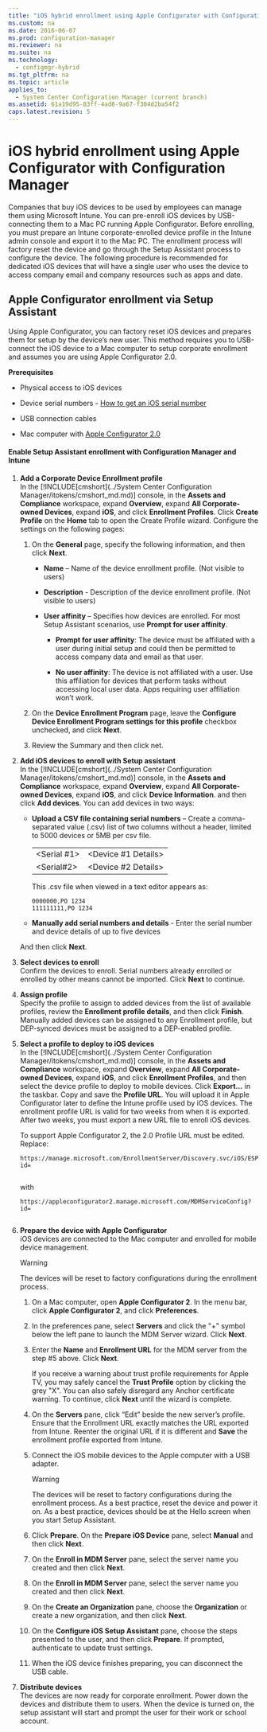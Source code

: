 ```yaml
---
title: "iOS hybrid enrollment using Apple Configurator with Configuration Manager"
ms.custom: na
ms.date: 2016-06-07
ms.prod: configuration-manager
ms.reviewer: na
ms.suite: na
ms.technology: 
  - configmgr-hybrid
ms.tgt_pltfrm: na
ms.topic: article
applies_to: 
  - System Center Configuration Manager (current branch)
ms.assetid: 61a19d95-83ff-4ad8-9a67-f304d2ba54f2
caps.latest.revision: 5
---
```

# iOS hybrid enrollment using Apple Configurator with Configuration Manager
Companies that buy iOS devices to be used by employees can manage them using Microsoft Intune. You can pre-enroll iOS devices by USB-connecting them to a Mac PC running Apple Configurator. Before enrolling, you must prepare an Intune corporate-enrolled device profile in the Intune admin console and export it to the Mac PC. The enrollment process will factory reset the device and go through the Setup Assistant process to configure the device. The following procedure is recommended for dedicated iOS devices that will have a single user who uses the device to access company email and company resources such as apps and date.  
  
##  <a name="BKMK_SAE"></a> Apple Configurator enrollment via Setup Assistant  
 Using Apple Configurator, you can factory reset iOS devices and prepares them for setup by the device’s new user.  This method requires you to USB-connect the iOS device to a Mac computer to setup corporate enrollment and assumes you are using Apple Configurator 2.0.  
  
 **Prerequisites**  
  
-   Physical access to iOS devices  
  
-   Device serial numbers - [How to get an iOS serial number](https://support.apple.com/en-us/HT204308)  
  
-   USB connection cables  
  
-   Mac computer with [Apple Configurator 2.0](http://go.microsoft.com/fwlink/?LinkId=518017)  
  
#### Enable Setup Assistant enrollment with Configuration Manager and Intune  
  
1.  **Add a Corporate Device Enrollment profile**   
    In the [!INCLUDE[cmshort](../System Center Configuration Manager/itokens/cmshort_md.md)] console, in the **Assets and Compliance** workspace, expand **Overview**, expand **All Corporate-owned Devices**, expand **iOS**, and click **Enrollment Profiles**. Click **Create Profile** on the **Home** tab to open the Create Profile wizard. Configure the settings on the following pages:  
  
    1.  On the **General** page, specify the following information, and then click **Next**.  
  
        -   **Name** – Name of the device enrollment profile. (Not visible to users)  
  
        -   **Description** - Description of the device enrollment profile. (Not visible to users)  
  
        -   **User affinity** – Specifies how devices are enrolled. For most Setup Assistant scenarios, use **Prompt for user affinity**.  
  
            -   **Prompt for user affinity**: The device must be affiliated with a user during initial setup and could then be permitted to access company data and email as that user.  
  
            -   **No user affinity**: The device is not affiliated with a user. Use this affiliation for devices that perform tasks without accessing local user data. Apps requiring user affiliation won’t work.  
  
    2.  On the **Device Enrollment Program** page, leave the **Configure Device Enrollment Program settings for this profile** checkbox unchecked, and click **Next**.  
  
    3.  Review the Summary and then click net.  
  
2.  **Add iOS devices to enroll with Setup assistant**   
    In the [!INCLUDE[cmshort](../System Center Configuration Manager/itokens/cmshort_md.md)] console, in the **Assets and Compliance** workspace, expand **Overview**, expand **All Corporate-owned Devices**, expand **iOS**, and click **Device Information**. and then click **Add devices**. You can add devices in two ways:  
  
    -   **Upload a CSV file containing serial numbers** – Create a comma-separated value (.csv) list of two columns without a header, limited to 5000 devices or 5MB per csv file.  
  
        |||  
        |-|-|  
        |<Serial #1>|<Device #1 Details>|  
        |<Serial#2>|<Device #2 Details>|  
  
         This .csv file when viewed in a text editor appears as:  
  
        ```  
        0000000,PO 1234  
        111111111,PO 1234  
        ```  
  
    -   **Manually add serial numbers and details** - Enter the serial number and device details of up to five devices  
  
     And then click **Next**.  
  
3.  **Select devices to enroll**   
    Confirm the devices to enroll. Serial numbers already enrolled or enrolled by other means cannot be imported. Click **Next** to continue.  
  
4.  **Assign profile**   
    Specify the profile to assign to added devices from the list of available profiles, review the **Enrollment profile details**, and then click **Finish**. Manually added devices can be assigned to any Enrollment profile, but DEP-synced devices must be assigned to a DEP-enabled profile.  
  
5.  **Select a profile to deploy to iOS devices**   
    In the [!INCLUDE[cmshort](../System Center Configuration Manager/itokens/cmshort_md.md)] console, in the **Assets and Compliance** workspace, expand **Overview**, expand **All Corporate-owned Devices**, expand **iOS**, and click **Enrollment Profiles**, and then select the device profile to deploy to mobile devices. Click **Export…** in the taskbar. Copy and save the **Profile URL**. You will upload it in Apple Configurator later to define the Intune profile used by iOS devices.  The enrollment profile URL is valid for two weeks from when it is exported. After two weeks, you must export a new URL file to enroll iOS devices.  
  
     To support Apple Configurator 2, the 2.0 Profile URL must be edited. Replace:  
  
    ```  
    https://manage.microsoft.com/EnrollmentServer/Discovery.svc/iOS/ESProxy?id=  
  
    ```  
  
     with  
  
    ```  
    https://appleconfigurator2.manage.microsoft.com/MDMServiceConfig?id=  
  
    ```  
  
6.  **Prepare the device with Apple Configurator**   
    iOS devices are connected to the Mac computer and enrolled for mobile device management.  
  
    > [!WARNING]  
    >  The devices will be reset to factory configurations during the enrollment process.  
  
    1.  On a Mac computer, open **Apple Configurator 2**.  In the menu bar, click **Apple Configurator 2**, and click **Preferences**.  
  
    2.  In the preferences pane, select **Servers** and click the "+" symbol below the left pane to launch the MDM Server wizard. Click **Next**.  
  
    3.  Enter the **Name** and **Enrollment URL** for the MDM server from the step #5 above. Click **Next**.  
  
         If you receive a warning about trust profile requirements for Apple TV, you may safely cancel the **Trust Profile** option by clicking the grey "X". You can also safely disregard any Anchor certificate warning. To continue, click **Next** until the wizard is complete.  
  
    4.  On the **Servers** pane, click “Edit” beside the new server’s profile. Ensure that the Enrollment URL exactly matches the URL exported from Intune. Reenter the original URL if it is different and **Save** the enrollment profile exported from Intune.  
  
    5.  Connect the iOS mobile devices to the Apple computer with a USB adapter.  
  
        > [!WARNING]  
        >  The devices will be reset to factory configurations during the enrollment process. As a best practice, reset the device and power it on. As a best practice, devices should be at the Hello screen when you start Setup Assistant.  
  
    6.  Click **Prepare**. On the **Prepare iOS Device** pane, select **Manual** and then click **Next**.  
  
    7.  On the **Enroll in MDM Server** pane, select the server name you created and then click **Next**.  
  
    8.  On the **Enroll in MDM Server** pane, select the server name you created and then click **Next**.  
  
    9. On the **Create an Organization** pane, choose the **Organization** or create a new organization, and then click **Next**.  
  
    10. On the **Configure iOS Setup Assistant** pane, choose the steps presented to the user, and then click **Prepare**. If prompted, authenticate to update trust settings.  
  
    11. When the iOS device finishes preparing, you can disconnect the USB cable.  
  
7.  **Distribute devices**   
    The devices are now ready for corporate enrollment. Power down the devices and distribute them to users. When the device is turned on, the setup assistant will start and prompt the user for their work or school account.